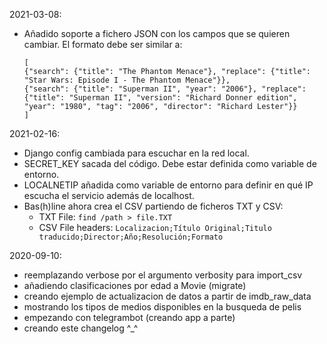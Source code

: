 2021-03-08:
  * Añadido soporte a fichero JSON con los campos que se quieren cambiar. El formato debe ser similar a:
    ```
    [
    {"search": {"title": "The Phantom Menace"}, "replace": {"title": "Star Wars: Episode I - The Phantom Menace"}},
    {"search": {"title": "Superman II", "year": "2006"}, "replace": {"title": "Superman II", "version": "Richard Donner edition", "year": "1980", "tag": "2006", "director": "Richard Lester"}}
    ]
    ```

2021-02-16:
  * Django config cambiada para escuchar en la red local.
  * SECRET_KEY sacada del código. Debe estar definida como variable de
  entorno.
  * LOCALNETIP añadida como variable de entorno para definir en qué IP
  escucha el servicio además de localhost.
  * Bas(h)line ahora crea el CSV partiendo de ficheros TXT y CSV:
    - TXT File: `find /path > file.TXT`
    - CSV File headers: `Localizacion;Título Original;Titulo traducido;Director;Año;Resolución;Formato`


2020-09-10:
  * reemplazando verbose por el argumento verbosity para import_csv
  * añadiendo clasificaciones por edad a Movie (migrate)
  * creando ejemplo de actualizacion de datos a partir de imdb_raw_data
  * mostrando los tipos de medios disponibles en la busqueda de pelis
  * empezando con telegrambot (creando app a parte)
  * creando este changelog ^_^
